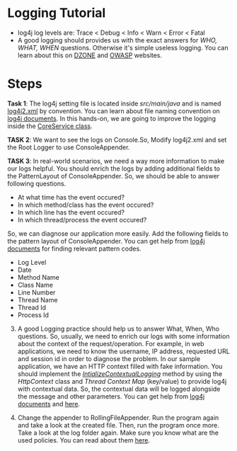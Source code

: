 # Logging Tutorial

* log4j log levels are: Trace < Debug < Info < Warn < Error < Fatal
* A good logging should provides us with the exact answers for *WHO, WHAT, WHEN* questions. Otherwise it's simple useless logging. You can learn about this on [DZONE](https://dzone.com/articles/application-logging-what-when) and [OWASP](https://www.owasp.org/index.php/Logging_Cheat_Sheet) websites.

# Steps

**Task 1**: The log4j setting file is located inside *src/main/java* and is named [log4j2.xml](https://github.com/mirsaeedi/SoftwareTestingTurorials/tree/logging/src/main/java/log4j2.xml) by convention. You can learn about file naming convention on [log4j documents](https://logging.apache.org/log4j/2.x/manual/configuration.html). In this hands-on, we are going to improve the logging inside the [CoreService class](https://github.com/mirsaeedi/SoftwareTestingTurorials/blob/logging/src/main/java/tutorial/core/banking/services/CoreService.java).

**TASK 2**: We want to see the logs on Console.So, Modify log4j2.xml and set the Root Logger to use ConsoleAppender.

**TASK 3**: In real-world scenarios, we need a way more information to make our logs helpful. You should enrich the logs by adding additional fields to the PatternLayout of ConsoleAppender. So, we should be able to answer following questions.

* At what time has the event occured?
* In which method/class has the event occured?
* In which line has the event occured?
* In which thread/process the event occured?

So, we can diagnose our application more easily. Add the following fields to the pattern layout of ConsoleAppender. You can get help from [log4j documents](https://logging.apache.org/log4j/2.x/manual/layouts.html#PatternLayout) for finding relevant pattern codes.
  - Log Level
  - Date
  - Method Name
  - Class Name
  - Line Number
  - Thread Name 
  - Thread Id
  - Process Id

3. A good Logging practice should help us to answer What, When, Who questions. So, usually, we need to enrich our logs with some information about the context of the request/operation. For example, in web applications, we need to know the username, IP address, requested URL and session id in order to diagnose the problem. 
In our sample application, we have an HTTP context filled with fake information. You should implement the [*IntializeContextualLogging*](https://github.com/mirsaeedi/MockingDependencies/blob/logging/MockingDependencies/src/main/java/tutorial/core/banking/Main.java) method by using the *HttpContext* class and *Thread Context Map* (key/value) to provide log4j with contextual data. So, the contextual data will be logged alongside the message and other parameters. You can get help from [log4j documents](https://logging.apache.org/log4j/2.x/manual/thread-context.html) and [here](https://howtodoinjava.com/log4j2/threadcontext-fish-tagging/).

4. Change the appender to RollingFileAppender. Run the program again and take a look at the created file. Then, run the program once more. Take a look at the log folder again. Make sure you know what are the used policies. You can read about them [here](https://logging.apache.org/log4j/2.x/manual/appenders.html#RollingFileAppender).  
